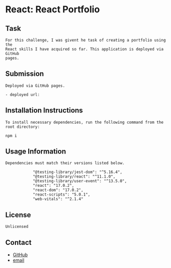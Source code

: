 # React: React Portfolio

## Task
```
For this challenge, I was givent he task of creating a portfolio using the 
React skills I have acquired so far. This application is deployed via GitHub 
pages.
```

## Submission

```
Deployed via GitHub pages.

- deployed url: 
```

## Installation Instructions

```
To install necessary dependencies, run the following command from the
root directory:

npm i

```

## Usage Information

```
Dependencies must match their versions listed below.

            "@testing-library/jest-dom": "^5.16.4",
            "@testing-library/react": "^11.1.0",
            "@testing-library/user-event": "^13.5.0",
            "react": "17.0.2",
            "react-dom": "17.0.2",
            "react-scripts": "5.0.1",
            "web-vitals": "^2.1.4"

```

## License

```
Unlicensed
```

## Contact

- [GitHub](https://github.com/r-r-i)
- [email](mailto:riaconoo@icloud.com)